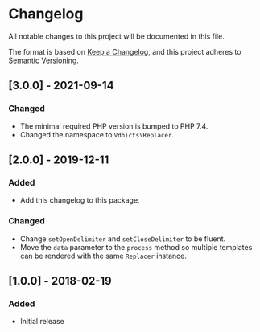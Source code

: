 # Changelog

All notable changes to this project will be documented in this file.

The format is based on [Keep a Changelog](https://keepachangelog.com/en/1.0.0/), and this project adheres to 
[Semantic Versioning](https://semver.org/spec/v2.0.0.html).

## [3.0.0] - 2021-09-14

### Changed

- The minimal required PHP version is bumped to PHP 7.4.
- Changed the namespace to `Vdhicts\Replacer`.

## [2.0.0] - 2019-12-11

### Added

- Add this changelog to this package.

### Changed

- Change `setOpenDelimiter` and `setCloseDelimiter` to be fluent.
- Move the `data` parameter to the `process` method so multiple templates can be rendered with the same `Replacer` 
instance.

## [1.0.0] - 2018-02-19

### Added

- Initial release
